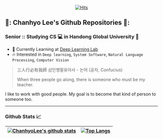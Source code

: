 <div align=center>
  
  [![Hits](https://hits.seeyoufarm.com/api/count/incr/badge.svg?url=https%3A%2F%2Fgithub.com%2FChanhyoLee%2F&count_bg=%2379C83D&title_bg=%23555555&icon=&icon_color=%23E7E7E7&title=hits&edge_flat=false)](https://hits.seeyoufarm.com)
  
</div>

## 👋: Chanhyo Lee's Github Repositories 📂:
### Senior :: Studying CS 💻 in Handong Global University 🏫

- 📖 Currently Learning at [Deep Learning Lab](http://deeplearning.handong.edu)
- 🔥 Interested in `Deep learning`, `System Software`, `Natural Language Processing`, `Computer Vision`

> 三人行必有我師 삼인행필유아사 - 논어 (공자, Confucius)
> 
> When three people go along, there is someone who must be my teacher.

I like to work with good people. 
My goal is to become that kind of person to someone too.

---

### Github Stats 📈

|[![ChanhyoLee's github stats](https://github-readme-stats.vercel.app/api?username=ChanhyoLee&show_icons=true&theme=dracula)](https://github.com/anuraghazra/github-readme-stats)|[![Top Langs](https://github-readme-stats.vercel.app/api/top-langs/?username=ChanhyoLee&layout=compact)](https://github.com/anuraghazra/github-readme-stats)|
|------|---|

 


